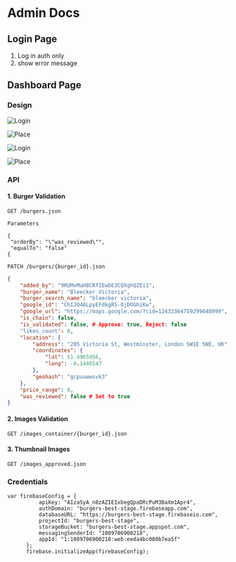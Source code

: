 # Admin Docs

## Login Page

1. Log in auth only
2. show error message

## Dashboard Page

### Design

![Login](assets/login.jpg)

![Place](assets/place.jpg)

![Login](assets/images.jpg)

![Place](assets/thumbnail.jpg)

### API

#### 1. Burger Validation

```
GET /burgers.json

Parameters

{
 "orderBy": "\"was_reviewed\"",
 "equalTo": "false"
{
```

```
PATCH /burgers/{burger_id}.json
```

```json 
{
	"added_by": "9RUMvMuH8CRfIEwbE3CQXqhQZEi1",
	"burger_name": "Bleecker Victoria",
	"burger_search_name": "bleecker victoria",
	"google_id": "ChIJO46LpyEFdkgR5-0jDOGhiKw",
	"google_url": "https://maps.google.com/?cid=12432364759299648999",
	"is_chain": false,
	"is_validated": false, # Approve: true, Reject: false
	"likes_count": 0,
	"location": {
		"address": "205 Victoria St, Westminster, London SW1E 5NE, UK",
		"coordinates": {
			"lat": 51.4965056,
			"long": -0.1446547
		},
		"geohash": "gcpuuwwsvk3"
	},
	"price_range": 0,
	"was_reviewed": false # Set to true
}
```

#### 2. Images Validation
```
GET /images_container/{burger_id}.json
```

#### 3. Thumbnail Images

```
GET /images_approved.json
```

### Credentials

```
var firebaseConfig = {
          apiKey: "AIzaSyA_n8zAZIEIxbegQpaDRcPuM3BaXm1Apr4",
          authDomain: "burgers-best-stage.firebaseapp.com",
          databaseURL: "https://burgers-best-stage.firebaseio.com",
          projectId: "burgers-best-stage",
          storageBucket: "burgers-best-stage.appspot.com",
          messagingSenderId: "1089706900218",
          appId: "1:1089706900218:web:eeda4bc080b7ea5f"
      };
      firebase.initializeApp(firebaseConfig);
```